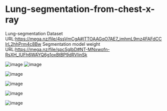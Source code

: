 # Lung-segmentation-from-chest-x-ray
 
Lung-segmentation Dataset URL:https://mega.nz/file/4ssVmCgA#lTTOAAGqO7AE7_imhmL9mz4FAFdCCIrL2hhPrm4c8Bw
Segmentation model weight URL:https://mega.nz/file/spcSgIbD#NT-MNxwofn-RsXH_IUFh6WAYQ6g1oxBtBP9dRVIinSk





![image](https://github.com/wade0125/Lung-segmentation-from-chest-x-ray/blob/main/img/show_data_0.png)
![image](https://github.com/wade0125/Lung-segmentation-from-chest-x-ray/blob/main/img/show_data_1.png)


![image](https://github.com/wade0125/Lung-segmentation-from-chest-x-ray/blob/main/img/Training_history%20SEGNET.png)

![image](https://github.com/wade0125/Lung-segmentation-from-chest-x-ray/blob/main/img/SEGNET_predict.png)

![image](https://github.com/wade0125/Lung-segmentation-from-chest-x-ray/blob/main/img/Training_history%20UNET.png)

![image](https://github.com/wade0125/Lung-segmentation-from-chest-x-ray/blob/main/img/UNET_predict.png)